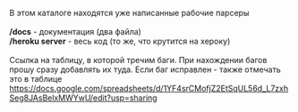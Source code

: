 В этом каталоге находятся уже написанные рабочие парсеры
<br><br>
**/docs** - документация (два файла)
<br>
**/heroku server** - весь код (то же, что крутится на хероку)
<br><br>
Ссылка на таблицу, в которой тречим баги. При нахождении багов прошу сразу добавлять их туда. Если баг исправлен - также отмечать это в таблице
https://docs.google.com/spreadsheets/d/1YF4srCMofjZ2EtSqUL56d_L7zxhSeg8JAsBelxMWYwU/edit?usp=sharing
